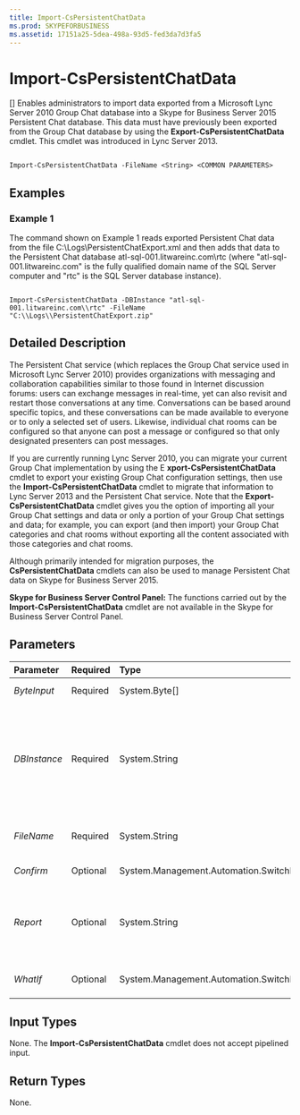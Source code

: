 ```yaml
---
title: Import-CsPersistentChatData
ms.prod: SKYPEFORBUSINESS
ms.assetid: 17151a25-5dea-498a-93d5-fed3da7d3fa5
---
```



# Import-CsPersistentChatData
[]
Enables administrators to import data exported from a Microsoft Lync Server 2010 Group Chat database into a Skype for Business Server 2015 Persistent Chat database. This data must have previously been exported from the Group Chat database by using the **Export-CsPersistentChatData** cmdlet. This cmdlet was introduced in Lync Server 2013.
  
    
    


```

Import-CsPersistentChatData -FileName <String> <COMMON PARAMETERS>

```


## Examples
<a name="Examples"> </a>


### Example 1

The command shown on Example 1 reads exported Persistent Chat data from the file C:\\Logs\\PersistentChatExport.xml and then adds that data to the Persistent Chat database atl-sql-001.litwareinc.com\\rtc (where "atl-sql-001.litwareinc.com" is the fully qualified domain name of the SQL Server computer and "rtc" is the SQL Server database instance).
  
    
    

```

Import-CsPersistentChatData -DBInstance "atl-sql-001.litwareinc.com\\rtc" -FileName "C:\\Logs\\PersistentChatExport.zip"
```


## Detailed Description
<a name="DetailedDescription"> </a>

The Persistent Chat service (which replaces the Group Chat service used in Microsoft Lync Server 2010) provides organizations with messaging and collaboration capabilities similar to those found in Internet discussion forums: users can exchange messages in real-time, yet can also revisit and restart those conversations at any time. Conversations can be based around specific topics, and these conversations can be made available to everyone or to only a selected set of users. Likewise, individual chat rooms can be configured so that anyone can post a message or configured so that only designated presenters can post messages.
  
    
    
If you are currently running Lync Server 2010, you can migrate your current Group Chat implementation by using the E **xport-CsPersistentChatData** cmdlet to export your existing Group Chat configuration settings, then use the **Import-CsPersistentChatData** cmdlet to migrate that information to Lync Server 2013 and the Persistent Chat service. Note that the **Export-CsPersistentChatData** cmdlet gives you the option of importing all your Group Chat settings and data or only a portion of your Group Chat settings and data; for example, you can export (and then import) your Group Chat categories and chat rooms without exporting all the content associated with those categories and chat rooms.
  
    
    
Although primarily intended for migration purposes, the **CsPersistentChatData** cmdlets can also be used to manage Persistent Chat data on Skype for Business Server 2015.
  
    
    
 **Skype for Business Server Control Panel:** The functions carried out by the **Import-CsPersistentChatData** cmdlet are not available in the Skype for Business Server Control Panel.
  
    
    

## Parameters
<a name="DetailedDescription"> </a>



|**Parameter**|**Required**|**Type**|**Description**|
|:-----|:-----|:-----|:-----|
| _ByteInput_ <br/> |Required  <br/> |System.Byte[]  <br/> |When specified, data is imported as a byte array rather than an XML file.  <br/> |
| _DBInstance_ <br/> |Required  <br/> |System.String  <br/> |Fully qualified domain name and name of the SQL Server instance where the Skype for Business Server 2015 Persistent Chat database is located. For example, this syntax specifies the database found in the RTC database instance on the server atl-sql-001.litwareinc.com:  <br/>  `-DBInstance "atl-sql-001.litwareinc.com\\rtc"` <br/> |
| _FileName_ <br/> |Required  <br/> |System.String  <br/> |Full path to the XML file being imported. For example:  <br/>  `-FileName "C:\\Logs\\PersistentChatExport.xml"` <br/> |
| _Confirm_ <br/> |Optional  <br/> |System.Management.Automation.SwitchParameter  <br/> |Prompts you for confirmation before executing the command.  <br/> |
| _Report_ <br/> |Optional  <br/> |System.String  <br/> |Enables you to specify a file path for the log file created when the cmdlet runs. For example:  <br/>  `-Report "C:\\Logs\\PersistentChatExport.html"` <br/>  If this file already exists, it will be overwritten when you run the cmdlet. <br/> |
| _WhatIf_ <br/> |Optional  <br/> |System.Management.Automation.SwitchParameter  <br/> |Describes what would happen if you executed the command without actually executing the command.  <br/> |
   

## Input Types
<a name="InputTypes"> </a>

None. The **Import-CsPersistentChatData** cmdlet does not accept pipelined input.
  
    
    

## Return Types
<a name="ReturnTypes"> </a>

None.
  
    
    

